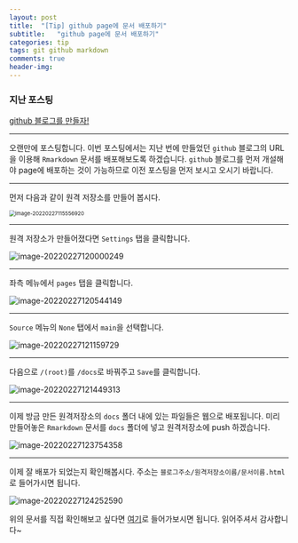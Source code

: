 ```yaml
---
layout: post
title:  "[Tip] github page에 문서 배포하기"
subtitle:   "github page에 문서 배포하기"
categories: tip
tags: git github markdown
comments: true
header-img:
---
```




### 지난 포스팅

[github 블로그를 만들자!](https://lhmlhm1111.github.io/tip/2020/09/27/Tip-Tip-github_blog/)

---



오랜만에 포스팅합니다. 이번 포스팅에서는 지난 번에 만들었던 `github` 블로그의 URL을 이용해  `Rmarkdown` 문서를 배포해보도록 하겠습니다. `github` 블로그를 먼저 개설해야 page에 배포하는 것이 가능하므로 이전 포스팅을 먼저 보시고 오시기 바랍니다. 

---

먼저 다음과 같이 원격 저장소를 만들어 봅시다.

<img src="https://user-images.githubusercontent.com/47618340/155866425-257d15b1-be72-4722-b4c2-6a72ef5f8ba0.png" alt="image-20220227115556920" style="zoom: 67%;" />

---

원격 저장소가 만들어졌다면 `Settings` 탭을 클릭합니다. 

![image-20220227120000249](https://user-images.githubusercontent.com/47618340/155866436-12f40b69-3234-45a5-a053-774807036620.png)

---

좌측 메뉴에서 `pages` 탭을 클릭합니다.

![image-20220227120544149](https://user-images.githubusercontent.com/47618340/155867384-406cfc27-2ba9-40d5-9745-caa1f96bd7dc.png)

---

`Source` 메뉴의 `None` 탭에서 `main`을 선택합니다.

![image-20220227121159729](https://user-images.githubusercontent.com/47618340/155867386-a03d5b2e-434e-4cb5-bbcc-62712c5f6a30.png)

---

다음으로 `/(root)`를 `/docs`로 바꿔주고 `Save`를 클릭합니다.

![image-20220227121449313](https://user-images.githubusercontent.com/47618340/155867391-064eac94-5356-455c-93c2-053c6e5a4f63.png)

---

이제 방금 만든 원격저장소의 `docs` 폴더 내에 있는 파일들은 웹으로 배포됩니다. 미리 만들어놓은 `Rmarkdown` 문서를 `docs` 폴더에 넣고 원격저장소에 push 하겠습니다.

![image-20220227123754358](https://user-images.githubusercontent.com/47618340/155867396-2565d25d-a215-467e-ac1e-7a2cc7b287ab.png)

---

이제 잘 배포가 되었는지 확인해봅시다. 주소는 `블로그주소/원격저장소이름/문서이름.html`로 들어가시면 됩니다. 

![image-20220227124252590](https://user-images.githubusercontent.com/47618340/155867402-1c78e36a-b3bf-478c-8f29-836c28a7f735.png)

위의 문서를 직접 확인해보고 싶다면 [여기](https://lhmlhm1111.github.io/distribute_test/Rmarkdown_practice.html)로 들어가보시면 됩니다. 읽어주셔서 감사합니다~
